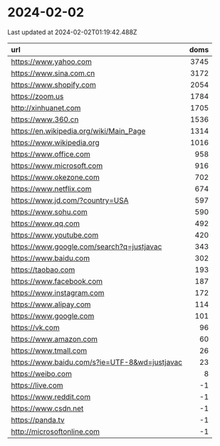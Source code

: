 # 2024-02-02

<!-- BEGIN -->
Last updated at 2024-02-02T01:19:42.488Z

url | doms
:- | -:
https://www.yahoo.com | 3745
https://www.sina.com.cn | 3172
https://www.shopify.com | 2054
https://zoom.us | 1784
http://xinhuanet.com | 1705
https://www.360.cn | 1536
https://en.wikipedia.org/wiki/Main_Page | 1314
https://www.wikipedia.org | 1016
https://www.office.com | 958
https://www.microsoft.com | 916
https://www.okezone.com | 702
https://www.netflix.com | 674
https://www.jd.com/?country=USA | 597
https://www.sohu.com | 590
https://www.qq.com | 492
https://www.youtube.com | 420
https://www.google.com/search?q=justjavac | 343
https://www.baidu.com | 302
https://taobao.com | 193
https://www.facebook.com | 187
https://www.instagram.com | 172
https://www.alipay.com | 114
https://www.google.com | 101
https://vk.com | 96
https://www.amazon.com | 60
https://www.tmall.com | 26
https://www.baidu.com/s?ie=UTF-8&wd=justjavac | 23
https://weibo.com | 8
https://live.com | -1
https://www.reddit.com | -1
https://www.csdn.net | -1
https://panda.tv | -1
http://microsoftonline.com | -1
<!-- END -->
